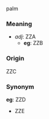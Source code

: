 palm
### Meaning
+ _adj_: ZZA
    + __eg__: ZZB

### Origin

ZZC

### Synonym

__eg__: ZZD

+ ZZE


